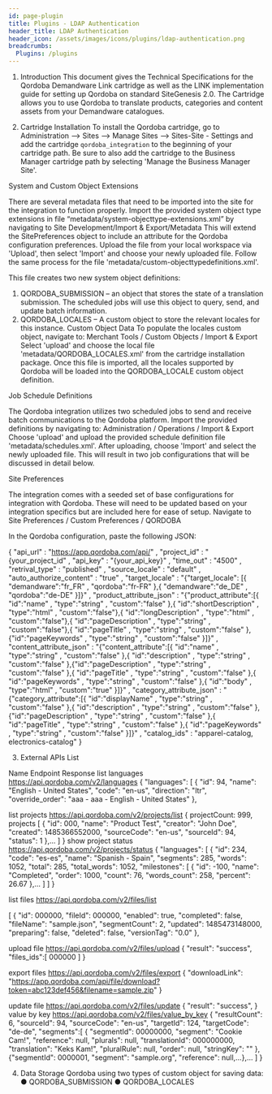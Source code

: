 ```yaml
---
id: page-plugin
title: Plugins - LDAP Authentication
header_title: LDAP Authentication
header_icon: /assets/images/icons/plugins/ldap-authentication.png
breadcrumbs:
  Plugins: /plugins
---
```


1. Introduction
This document gives the Technical Specifications for the Qordoba Demandware Link cartridge as well
as the LINK implementation guide for setting up Qordoba on standard SiteGenesis 2.0.
The Cartridge allows you to use Qordoba to translate products, categories and content assets from
your Demandware catalogues.

2. Cartridge Installation
To install the Qordoba cartridge, go to Administration –> Sites –> Manage Sites –> Sites-Site -
Settings and add the cartridge `qordoba_integration` to the beginning of your cartridge path.
Be sure to also add the cartridge to the Business Manager cartridge path by selecting 'Manage
the Business Manager Site'.

System and Custom Object Extensions

There are several metadata files that need to be imported into the site for the integration to function
properly. Import the provided system object type extensions in file
“metadata/system-objecttype-extensions.xml” by navigating to Site Development/Import &
Export/Metadata
This will extend the SitePreferences object to include an attribute for the Qordoba configuration
preferences.
Upload the file from your local workspace via 'Upload', then select 'Import' and choose your newly
uploaded file.
Follow the same process for the file 'metadata/custom-objecttypedefinitions.xml'.

This file creates two new system object definitions:

1. QORDOBA_SUBMISSION – an object that stores the state of a translation submission. The
scheduled jobs will use this object to query, send, and update batch information.
2. QORDOBA_LOCALES – A custom object to store the relevant locales for this instance.
Custom Object Data
To populate the locales custom object, navigate to: Merchant Tools / Custom Objects / Import &
Export
Select 'upload' and choose the local file 'metadata/QORDOBA_LOCALES.xml' from the cartridge
installation package.
Once this file is imported, all the locales supported by Qordoba will be loaded into the
QORDOBA_LOCALE custom object definition.

Job Schedule Definitions

The Qordoba integration utilizes two scheduled jobs to send and receive batch communications to
the Qordoba platform. Import the provided definitions by navigating to: Administration / Operations /
Import & Export
Choose 'upload' and upload the provided schedule definition file 'metadata/schedules.xml'. After
uploading, choose 'Import' and select the newly uploaded file.
This will result in two job configurations that will be discussed in detail below.

Site Preferences

The integration comes with a seeded set of base configurations for integration with Qordoba. These
will need to be updated based on your integration specifics but are included here for ease of setup.
Navigate to Site Preferences / Custom Preferences / QORDOBA


In the Qordoba configuration, paste the following JSON:

{
"api_url" : "https://app.qordoba.com/api/" ,
"project_id" : "{your_project_id" ,
"api_key" : "{your_api_key}" ,
"time_out" : "4500" ,
"retrival_type" : "published" ,
"source_locale" : "default" ,
"auto_authorize_content" : "true" ,
"target_locale" : "{\"target_locale\": [{ \"demandware\":\"fr_FR\" , \"qordoba\":\"fr-FR\"
},{ \"demandware\":\"de_DE\" , \"qordoba\":\"de-DE\" }]}" ,
"product_attribute_json" : "{\"product_attribute\":[{ \"id\":\"name\" , \"type\":\"string\" ,
\"custom\":\"false\" },{ \"id\":\"shortDescription\" , \"type\":\"html\" ,
\"custom\":\"false\"},{ \"id\":\"longDescription\" , \"type\":\"html\" ,
\"custom\":\"false\"},{ \"id\":\"pageDescription\" , \"type\":\"string\" ,
\"custom\":\"false\"},{ \"id\":\"pageTitle\" , \"type\":\"string\" , \"custom\":\"false\"
},{\"id\":\"pageKeywords\" , \"type\":\"string\" , \"custom\":\"false\" }]}" ,
"content_attribute_json" : "{\"content_attribute\":[{ \"id\":\"name\" , \"type\":\"string\" ,
\"custom\":\"false\" },{ \"id\":\"description\" , \"type\":\"string\" , \"custom\":\"false\"
},{\"id\":\"pageDescription\" , \"type\":\"string\" , \"custom\":\"false\" },{
\"id\":\"pageTitle\" , \"type\":\"string\" , \"custom\":\"false\" },{ \"id\":\"pageKeywords\"
, \"type\":\"string\" , \"custom\":\"false\" },{ \"id\":\"body\" , \"type\":\"html\" ,
\"custom\":\"true\" }]}" ,
"category_attribute_json" : "{\"category_attribute\":[{ \"id\":\"displayName\" ,
\"type\":\"string\" , \"custom\":\"false\" },{ \"id\":\"description\" , \"type\":\"string\" ,
\"custom\":\"false\" },{\"id\":\"pageDescription\" , \"type\":\"string\" ,
\"custom\":\"false\" },{ \"id\":\"pageTitle\" , \"type\":\"string\" , \"custom\":\"false\" },{
\"id\":\"pageKeywords\" , \"type\":\"string\" , \"custom\":\"false\" }]}" ,
"catalog_ids" : "apparel-catalog, electronics-catalog"
}

3. External APIs List

Name
Endpoint
Response 
list languages
https://api.qordoba.com/v2/languages
{
  "languages": [
    {
      "id": 94,
      "name": "English - United States",
      "code": "en-us",
      "direction": "ltr",
      "override_order": "aaa - aaa - English - United States"
    },
    


list projects
https://api.qordoba.com/v2/projects/list
{
  projectCount: 999,
  projects [
    {
      "id": 000,
      "name": "Product Test",
	    "creator": "John Doe",
	    "created": 1485366552000,
	    "sourceCode": "en-us",
	    "sourceId": 94,
	    "status": 1
		},...
	]
}
show project status
https://api.qordoba.com/v2/projects/status
{
  "languages": [
    {
      "id": 234,
      "code": "es-es",
      "name": "Spanish - Spain",
      "segments": 285,
      "words": 1052,
      "total": 285,
      "total_words": 1052,
      "milestones": [
        {
          "id": -100,
          "name": "Completed",
          "order": 1000,
          "count": 76,
          "words_count": 258,
          "percent": 26.67
        },...
      ]
   ]
}


list files
https://api.qordoba.com/v2/files/list


[
  {
    "id": 000000,
    "fileId": 000000,
    "enabled": true,
    "completed": false,
    "fileName": "sample.json",
    "segmentCount": 2,
    "updated": 1485473148000,
    "preparing": false,
    "deleted": false,
    "versionTag": "0.0"
  },
  


upload file
https://api.qordoba.com/v2/files/upload
{
    "result": "success",
    "files_ids":[
      000000
    ]
  }
  
  export files
https://api.qordoba.com/v2/files/export
{
    "downloadLink": "https://app.qordoba.com/api/file/download?token=abc123def456&filename=sample.zip"
  }


update file
https://api.qordoba.com/v2/files/update
{
    "result": "success",
  }
 value by key
https://api.qordoba.com/v2/files/value_by_key
{
    "resultCount": 6,
    "sourceId": 94,
    "sourceCode": "en-us",
    "targetId": 124,
    "targetCode": "de-de",
    "segments":[
      {
        "segmentId": 00000000,
        "segment": "Cookie Cam!",
        "reference": null,
        "plurals": null,
        "translationId": 000000000,
        "translation": "Keks Kam!",
        "pluralRule": null,
        "order": null,
        "stringKey": ""
      },
    {"segmentId": 0000001, "segment": "sample.org", "reference": null,…},…
    ]
  }



4. Data Storage
Qordoba using two types of custom object for saving data:
● QORDOBA_SUBMISSION
● QORDOBA_LOCALES
